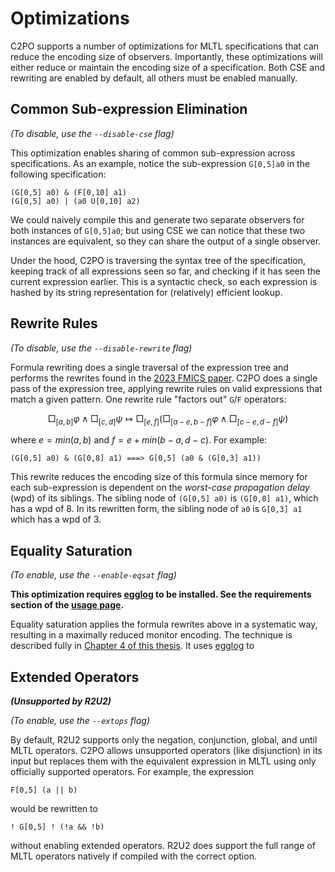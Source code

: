# Optimizations

C2PO supports a number of optimizations for MLTL specifications that can reduce the encoding size of
observers. Importantly, these optimizations will either reduce or maintain the encoding size of a
specification. Both CSE and rewriting are enabled by default, all others must be enabled manually.

## Common Sub-expression Elimination 
*(To disable, use the `--disable-cse` flag)*

This optimization enables sharing of common sub-expression across specifications. As an example,
notice the sub-expression `G[0,5]a0` in the following specification:

    (G[0,5] a0) & (F[0,10] a1)
    (G[0,5] a0) | (a0 U[0,10] a2)

We could naively compile this and generate two separate observers for both instances of `G[0,5]a0`;
but using CSE we can notice that these two instances are equivalent, so they can share the output of
a single observer. 

Under the hood, C2PO is traversing the syntax tree of the specification, keeping track of all
expressions seen so far, and checking if it has seen the current expression earlier. This is a
syntactic check, so each expression is hashed by its string representation for (relatively)
efficient lookup.

## Rewrite Rules
*(To disable, use the `--disable-rewrite` flag)*

Formula rewriting does a single traversal of the expression tree and performs the rewrites found in
the [2023 FMICS paper](https://research.temporallogic.org/papers/JKJRW23.pdf). C2PO does a single
pass of the expression tree, applying rewrite rules on valid expressions that match a given pattern.
One rewrite rule "factors out" `G`/`F` operators:  

$$ \Box_{[a,b]} \varphi \land \Box_{[c,d]} \psi \mapsto \Box_{[e,f]}(\Box_{[a-e,b-f]} \varphi \land
    \Box_{[c-e,d-f]} \psi) $$

where $e = min(a,b)$ and $f = e + min(b-a,d-c)$. For example:

    (G[0,5] a0) & (G[0,8] a1) ===> G[0,5] (a0 & (G[0,3] a1)) 

This rewrite reduces the encoding size of this formula since memory for each sub-expression is
dependent on the *worst-case propagation delay* (wpd) of its siblings. The sibling node of `(G[0,5]
a0)` is `(G[0,8] a1)`, which has a wpd of 8. In its rewritten form, the sibling node of `a0` is
`G[0,3] a1` which has a wpd of 3.

## Equality Saturation
*(To enable, use the `--enable-eqsat` flag)*

**This optimization requires [egglog](https://github.com/egraphs-good/egglog) to be installed. See the requirements section of the [usage page](usage.md).**

Equality saturation applies the formula rewrites above in a systematic way, resulting in a maximally
reduced monitor encoding. The technique is described fully in [Chapter 4 of this
thesis](https://cgjohannsen.com/docs/ms-thesis.pdf). It uses [egglog](https://github.com/egraphs-good/egglog) to 

## Extended Operators

***(Unsupported by R2U2)***

*(To enable, use the `--extops` flag)*

By default, R2U2 supports only the negation, conjunction, global, and until MLTL operators. C2PO
allows unsupported operators (like disjunction) in its input but replaces them with the equivalent
expression in MLTL using only officially supported operators. For example, the expression

    F[0,5] (a || b)

would be rewritten to

    ! G[0,5] ! (!a && !b)

without enabling extended operators. R2U2 does support the full range of MLTL operators natively if
compiled with the correct option. 
